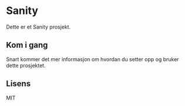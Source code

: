 # Sanity

Dette er et Sanity prosjekt.

## Kom i gang

Snart kommer det mer informasjon om hvordan du setter opp og bruker dette prosjektet.

## Lisens

MIT
